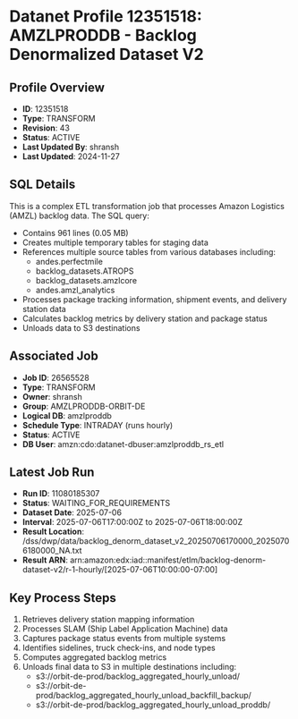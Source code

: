 # Datanet Profile 12351518: AMZLPRODDB - Backlog Denormalized Dataset V2

## Profile Overview
- **ID**: 12351518
- **Type**: TRANSFORM
- **Revision**: 43
- **Status**: ACTIVE
- **Last Updated By**: shransh
- **Last Updated**: 2024-11-27

## SQL Details
This is a complex ETL transformation job that processes Amazon Logistics (AMZL) backlog data. The SQL query:
- Contains 961 lines (0.05 MB)
- Creates multiple temporary tables for staging data
- References multiple source tables from various databases including:
  - andes.perfectmile
  - backlog_datasets.ATROPS
  - backlog_datasets.amzlcore
  - andes.amzl_analytics
- Processes package tracking information, shipment events, and delivery station data
- Calculates backlog metrics by delivery station and package status
- Unloads data to S3 destinations

## Associated Job
- **Job ID**: 26565528
- **Type**: TRANSFORM
- **Owner**: shransh
- **Group**: AMZLPRODDB-ORBIT-DE
- **Logical DB**: amzlproddb
- **Schedule Type**: INTRADAY (runs hourly)
- **Status**: ACTIVE
- **DB User**: amzn:cdo:datanet-dbuser:amzlproddb_rs_etl

## Latest Job Run
- **Run ID**: 11080185307
- **Status**: WAITING_FOR_REQUIREMENTS
- **Dataset Date**: 2025-07-06
- **Interval**: 2025-07-06T17:00:00Z to 2025-07-06T18:00:00Z
- **Result Location**: /dss/dwp/data/backlog_denorm_dataset_v2_20250706170000_20250706180000_NA.txt
- **Result ARN**: arn:amazon:edx:iad::manifest/etlm/backlog-denorm-dataset-v2/r-1-hourly/[2025-07-06T10:00:00-07:00]

## Key Process Steps
1. Retrieves delivery station mapping information
2. Processes SLAM (Ship Label Application Machine) data
3. Captures package status events from multiple systems
4. Identifies sidelines, truck check-ins, and node types
5. Computes aggregated backlog metrics
6. Unloads final data to S3 in multiple destinations including:
   - s3://orbit-de-prod/backlog_aggregated_hourly_unload/
   - s3://orbit-de-prod/backlog_aggregated_hourly_unload_backfill_backup/
   - s3://orbit-de-prod/backlog_aggregated_hourly_unload_proddb/
